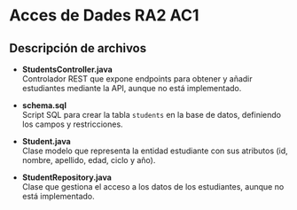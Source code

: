 # Acces de Dades RA2 AC1

## Descripción de archivos

- **StudentsController.java**  
    Controlador REST que expone endpoints para obtener y añadir estudiantes mediante la API, aunque no está implementado.

- **schema.sql**  
    Script SQL para crear la tabla `students` en la base de datos, definiendo los campos y restricciones.

- **Student.java**  
    Clase modelo que representa la entidad estudiante con sus atributos (id, nombre, apellido, edad, ciclo y año).

- **StudentRepository.java**  
    Clase que gestiona el acceso a los datos de los estudiantes, aunque no está implementado.
